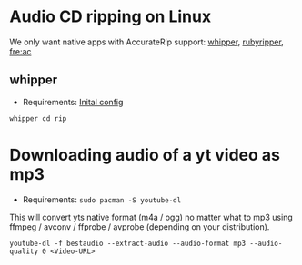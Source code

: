 # Audio CD ripping on Linux

We only want native apps with AccurateRip support: [whipper](https://github.com/whipper-team/whipper), [rubyripper](https://github.com/bleskodev/rubyripper), [fre:ac](https://github.com/enzo1982/freac)

## whipper

* Requirements: [Inital config](https://github.com/whipper-team/whipper#getting-started)

```bash
whipper cd rip
```

# Downloading audio of a yt video as mp3

* Requirements: `sudo pacman -S youtube-dl`

This will convert yts native format (m4a / ogg) no matter what to mp3 using ffmpeg / avconv / ffprobe / avprobe (depending on your distribution).

`youtube-dl -f bestaudio --extract-audio --audio-format mp3 --audio-quality 0 <Video-URL>`
